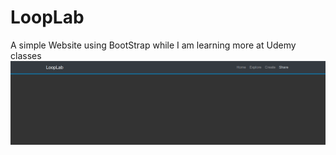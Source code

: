 # LoopLab
A simple Website using BootStrap while I am learning more at Udemy classes
![Website](1.png)
